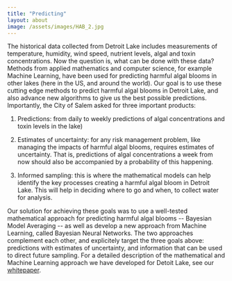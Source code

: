```yaml
---
title: "Predicting"
layout: about
image: /assets/images/HAB_2.jpg
---
```


The historical data collected from Detroit Lake includes measurements of temperature, humidity, wind
speed, nutrient levels, algal and toxin concentrations. Now the question is, what can be done with
these data? Methods from applied mathematics and computer science, for example Machine Learning,     have been used for predicting harmful algal blooms in other lakes (here in the US, and around the    world). Our goal is to use these cutting edge methods to predict harmful algal blooms in Detroit     Lake, and also advance new algorithms to give us the best possible predictions. Importantly, the City of Salem asked for three important products:

1) Predictions: from daily to weekly predictions of algal concentrations and toxin levels in the     lake)

2) Estimates of uncertainty: for any risk management problem, like managing the impacts of harmful   algal blooms, requires estimates of uncertainty. That is, predictions of algal concentrations a week
from now should also be accompanied by a probability of this happening.

3) Informed sampling: this is where the mathematical models can help identify the key       processes creating a harmful algal bloom in Detroit Lake. This will help in deciding where to go and
when, to collect water for analysis.

Our solution for achieving these goals was to use a well-tested mathematical approach for predicting  harmful algal blooms -- Bayesian Model Averaging -- as well as develop a new approach from Machine Learning, called Bayesian Neural Networks. The two approaches complement each other, and explicitely target the three goals above: predictions with estimates of uncertainty, and information that can be used to direct future sampling. For a detailed description of the mathematical and Machine Learning approach we have developed for Detoit Lake, see our [whitepaper](http://apple.com "whitepaper").





